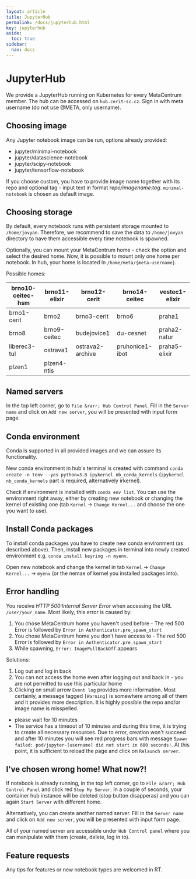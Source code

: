 ```yaml
---
layout: article
title: JupyterHub
permalink: /docs/jupyterhub.html
key: jupyterhub
aside:
  toc: true
sidebar:
  nav: docs
---
```


# JupyterHub 

We provide a JupyterHub running on Kubernetes for every MetaCentrum member. The hub can be accessed on `hub.cerit-sc.cz`. Sign in with meta username (do not use @META, only username). 

## Choosing image

Any Jupyter notebook image can be run, options already provided:
- jupyter/minimal-notebook
- jupyter/datascience-notebook
- jupyter/scipy-notebook
- jupyter/tensorflow-notebook

If you choose custom, you have to provide image name together with its repo and optional tag - input text in format _repo/imagename:tag_.
`minimal-notebook` is chosen as default image.


## Choosing storage
By default, every notebook runs with persistent storage mounted to `/home/jovyan`. Therefore, we recommend to save the data to `/home/jovyan` directory to have them accessible every time notebook is spawned. 


Optionally, you can mount your MetaCentrum home - check the option and select the desired home. Now, it is possible to mount only one home per notebook. In hub, your home is located in `/home/meta/{meta-username}`.

Possible homes:

brno10-ceitec-hsm | brno11-elixir | brno12-cerit | brno14-ceitec | vestec1-elixir
--- | --- | --- | --- |--- 
brno1-cerit | brno2 | brno3-cerit | brno6  | praha1
brno8 | brno9-ceitec | budejovice1 | du-cesnet | praha2-natur
liberec3-tul | ostrava1 | ostrava2-archive | pruhonice1-ibot | praha5-elixir
plzen1 | plzen4-ntis                   
 

## Named servers
In the top left corner, go to `File &rarr; Hub Control Panel`. Fill in the `Server name` and click on `Add new server`, you will be presented with input form page. 

## Conda environment
Conda is supported in all provided images and we can assure its functionality. 

New conda environment in hub's terminal is created with command `conda create -n tenv --yes python=3.8 ipykernel nb_conda_kernels` (`ipykernel nb_conda_kernels` part is required, alternatively irkernel). 

Check if environment is installed with `conda env list`. You can use the environment right away, either by creating new notebook or changing the kernel of existing one (tab `Kernel` → `Change Kernel...` and choose the one you want to use).

## Install Conda packages
To install conda packages you have to create new conda environment (as described above). Then, install new packages in terminal into newly created environment e.g. `conda install keyring -n myenv`. 

Open new notebook and change the kernel in tab `Kernel` → `Change Kernel...` → `myenv` (or the nemae of kernel you installed packages into).


## Error handling
You receive _HTTP 500:Internal Server Error_ when accessing the URL `/user/your_name`. Most likely, this error is caused by:
1. You chose MetaCentrum home you haven't used before - The red 500 Error is followed by `Error in Authenticator.pre_spawn_start`
2. You chose MetaCentrum home you don't have access to - The red 500 Error is followed by `Error in Authenticator.pre_spawn_start`
3. While spawning, `Error: ImagePullBackOff` appears

Solutions:
1. Log out and log in back
2. You can not access the home even after logging out and back in - you are not permitted to use this particular home
3. Clicking on small arrow `Event log` provides more information. Most certainly, a message tagged `[Warning]` is somewhere among all of them and it provides more description. It is highly possible the repo and/or image name is misspelled. 
 - please wait for 10 minutes
 - The service has a timeout of 10 minutes and during this time, it is trying to create all necessary resources. Due to error, creation won't succeed and after 10 minutes you will see red progress bars with message `Spawn failed: pod/jupyter-[username] did not start in 600 seconds!`. At this point, it is sufficient to reload the page and click on `Relaunch server`.

## I've chosen wrong home! What now?!

If notebook is already running, in the top left corner, go to `File &rarr; Hub Control Panel` and click red `Stop My Server`. In a couple of seconds, your container hub instance will be deleted (stop button disapperas) and you can again `Start Server` with different home. 

Alternatively, you can create another named server. Fill in the `Server name` and click on `Add new server`, you will be presented with input form page. 

All of your named server are accessible under `Hub Control panel` where you can manipulate with them (create, delete, log in to).


## Feature requests
Any tips for features or new notebook types are welcomed in RT.


